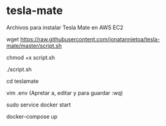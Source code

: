# tesla-mate
Archivos para instalar Tesla Mate en AWS EC2

wget https://raw.githubusercontent.com/jonatannietoa/tesla-mate/master/script.sh

chmod +x script.sh

./script.sh

cd teslamate

vim .env
(Apretar a, editar y para guardar :wq)

sudo service docker start

docker-compose up
